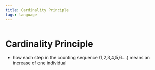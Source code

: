 ```yaml
---
title: Cardinality Principle
tags: language  
---
```

```toc
```
# Cardinality Principle
- how each step in the counting sequence (1,2,3,4,5,6….) means an increase of one individual



